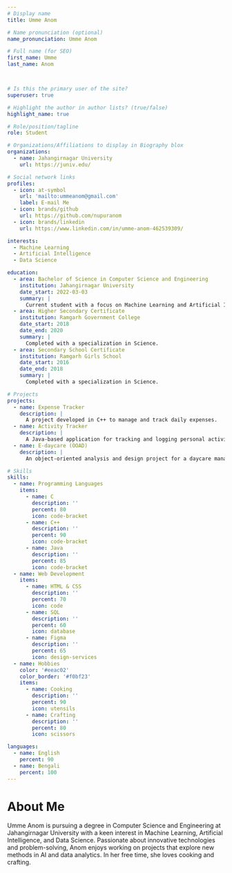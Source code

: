 ```yaml
---
# Display name
title: Umme Anom 

# Name pronunciation (optional)
name_pronunciation: Umme Anom

# Full name (for SEO)
first_name: Umme
last_name: Anom



# Is this the primary user of the site?
superuser: true

# Highlight the author in author lists? (true/false)
highlight_name: true

# Role/position/tagline
role: Student 

# Organizations/Affiliations to display in Biography blox
organizations:  
  - name: Jahangirnagar University
    url: https://juniv.edu/

# Social network links
profiles:
  - icon: at-symbol
    url: 'mailto:ummeanom@gmail.com'
    label: E-mail Me
  - icon: brands/github
    url: https://github.com/nupuranom
  - icon: brands/linkedin
    url: https://www.linkedin.com/in/umme-anom-462539309/

interests:
  - Machine Learning
  - Artificial Intelligence
  - Data Science

education:
  - area: Bachelor of Science in Computer Science and Engineering
    institution: Jahangirnagar University
    date_start: 2022-03-03
    summary: |
      Current student with a focus on Machine Learning and Artificial Intelligence.
  - area: Higher Secondary Certificate
    institution: Ramgarh Government College
    date_start: 2018
    date_end: 2020
    summary: |
      Completed with a specialization in Science.
  - area: Secondary School Certificate
    institution: Ramgarh Girls School
    date_start: 2016
    date_end: 2018
    summary: |
      Completed with a specialization in Science.

# Projects
projects:
  - name: Expense Tracker
    description: |
      A project developed in C++ to manage and track daily expenses.
  - name: Activity Tracker
    description: |
      A Java-based application for tracking and logging personal activities.
  - name: E-daycare (OOAD)
    description: |
      An object-oriented analysis and design project for a daycare management system.

# Skills
skills:
  - name: Programming Languages
    items:
      - name: C
        description: ''
        percent: 80
        icon: code-bracket
      - name: C++
        description: ''
        percent: 90
        icon: code-bracket
      - name: Java
        description: ''
        percent: 85
        icon: code-bracket
  - name: Web Development
    items:
      - name: HTML & CSS
        description: ''
        percent: 70
        icon: code
      - name: SQL
        description: ''
        percent: 60
        icon: database
      - name: Figma
        description: ''
        percent: 65
        icon: design-services
  - name: Hobbies
    color: '#eeac02'
    color_border: '#f0bf23'
    items:
      - name: Cooking
        description: ''
        percent: 90
        icon: utensils
      - name: Crafting
        description: ''
        percent: 80
        icon: scissors

languages:
  - name: English
    percent: 90
  - name: Bengali
    percent: 100
---
```

# About Me

Umme Anom is pursuing a degree in Computer Science and Engineering at Jahangirnagar University with a keen interest in Machine Learning, Artificial Intelligence, and Data Science. Passionate about innovative technologies and problem-solving, Anom enjoys working on projects that explore new methods in AI and data analytics. In her free time, she loves cooking and crafting.
